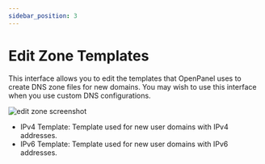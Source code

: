 ```yaml
---
sidebar_position: 3
---
```


# Edit Zone Templates

This interface allows you to edit the templates that OpenPanel uses to create DNS zone files for new domains. You may wish to use this interface when you use custom DNS configurations.

![edit zone screenshot](/img/admin/dns_templates_admin.png)

- IPv4 Template: Template used for new user domains with IPv4 addresses.
- IPv6 Template: Template used for new user domains with IPv6 addresses.
